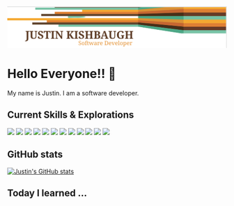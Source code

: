 ![ReadMe Header](/images/JustinBanner.png)
# Hello Everyone!! :sauropod:

My name is Justin. I am a software developer.

## Current Skills & Explorations

![](https://img.shields.io/badge/Framework-Spring-informational?style=flat&logo=&logoColor=white&color=F4A731)
![](https://img.shields.io/badge/Language-Java-informational?style=flat&logo=&logoColor=white&color=E17F33)
![](https://img.shields.io/badge/Framework-React-informational?style=flat&logo=&logoColor=white&color=653A27)
![](https://img.shields.io/badge/Language-Javascript-informational?style=flat&logo=&logoColor=white&color=7CBEA4)
![](https://img.shields.io/badge/Exploration-Reason-informational?style=flat&logo=&logoColor=white&color=F4A731)
![](https://img.shields.io/badge/Exploration-Go-informational?style=flat&logo=&logoColor=white&color=E17F33)
![](https://img.shields.io/badge/Framework-.NET-informational?style=flat&logo=&logoColor=white&color=653A27)
![](https://img.shields.io/badge/Language-CSharp-informational?style=flat&logo=&logoColor=white&color=7CBEA4)
![](https://img.shields.io/badge/Tool-SQL-informational?style=flat&logo=&logoColor=white&color=F4A731)
![](https://img.shields.io/badge/Tool-MySql-informational?style=flat&logo=&logoColor=white&color=E17F33)
![](https://img.shields.io/badge/Tool-Intellij-informational?style=flat&logo=&logoColor=white&color=653A27)
![](https://img.shields.io/badge/Tool-WSL-informational?style=flat&logo=&logoColor=white&color=7CBEA4)

## GitHub stats

[![Justin's GitHub stats](https://github-readme-stats.vercel.app/api/top-langs?username=jkishbaugh&count_private=true&show_icons=true&theme=highcontrast)](https://github.com/anuraghazra/github-readme-stats)

## Today I learned ...
